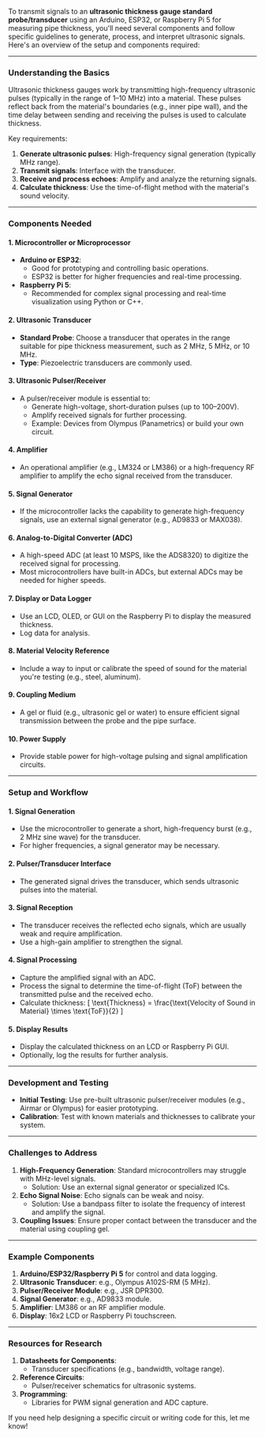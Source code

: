 To transmit signals to an **ultrasonic thickness gauge standard probe/transducer** using an Arduino, ESP32, or Raspberry Pi 5 for measuring pipe thickness, you'll need several components and follow specific guidelines to generate, process, and interpret ultrasonic signals. Here's an overview of the setup and components required:

---

### **Understanding the Basics**
Ultrasonic thickness gauges work by transmitting high-frequency ultrasonic pulses (typically in the range of 1–10 MHz) into a material. These pulses reflect back from the material's boundaries (e.g., inner pipe wall), and the time delay between sending and receiving the pulses is used to calculate thickness.

Key requirements:
1. **Generate ultrasonic pulses**: High-frequency signal generation (typically MHz range).
2. **Transmit signals**: Interface with the transducer.
3. **Receive and process echoes**: Amplify and analyze the returning signals.
4. **Calculate thickness**: Use the time-of-flight method with the material's sound velocity.

---

### **Components Needed**

#### **1. Microcontroller or Microprocessor**
- **Arduino or ESP32**:
  - Good for prototyping and controlling basic operations.
  - ESP32 is better for higher frequencies and real-time processing.
- **Raspberry Pi 5**:
  - Recommended for complex signal processing and real-time visualization using Python or C++.

#### **2. Ultrasonic Transducer**
- **Standard Probe**: Choose a transducer that operates in the range suitable for pipe thickness measurement, such as 2 MHz, 5 MHz, or 10 MHz.
- **Type**: Piezoelectric transducers are commonly used.

#### **3. Ultrasonic Pulser/Receiver**
- A pulser/receiver module is essential to:
  - Generate high-voltage, short-duration pulses (up to 100–200V).
  - Amplify received signals for further processing.
  - Example: Devices from Olympus (Panametrics) or build your own circuit.

#### **4. Amplifier**
- An operational amplifier (e.g., LM324 or LM386) or a high-frequency RF amplifier to amplify the echo signal received from the transducer.

#### **5. Signal Generator**
- If the microcontroller lacks the capability to generate high-frequency signals, use an external signal generator (e.g., AD9833 or MAX038).

#### **6. Analog-to-Digital Converter (ADC)**
- A high-speed ADC (at least 10 MSPS, like the ADS8320) to digitize the received signal for processing.
- Most microcontrollers have built-in ADCs, but external ADCs may be needed for higher speeds.

#### **7. Display or Data Logger**
- Use an LCD, OLED, or GUI on the Raspberry Pi to display the measured thickness.
- Log data for analysis.

#### **8. Material Velocity Reference**
- Include a way to input or calibrate the speed of sound for the material you're testing (e.g., steel, aluminum).

#### **9. Coupling Medium**
- A gel or fluid (e.g., ultrasonic gel or water) to ensure efficient signal transmission between the probe and the pipe surface.

#### **10. Power Supply**
- Provide stable power for high-voltage pulsing and signal amplification circuits.

---

### **Setup and Workflow**

#### **1. Signal Generation**
- Use the microcontroller to generate a short, high-frequency burst (e.g., 2 MHz sine wave) for the transducer.
- For higher frequencies, a signal generator may be necessary.

#### **2. Pulser/Transducer Interface**
- The generated signal drives the transducer, which sends ultrasonic pulses into the material.

#### **3. Signal Reception**
- The transducer receives the reflected echo signals, which are usually weak and require amplification.
- Use a high-gain amplifier to strengthen the signal.

#### **4. Signal Processing**
- Capture the amplified signal with an ADC.
- Process the signal to determine the time-of-flight (ToF) between the transmitted pulse and the received echo.
- Calculate thickness:
  \[
  \text{Thickness} = \frac{\text{Velocity of Sound in Material} \times \text{ToF}}{2}
  \]

#### **5. Display Results**
- Display the calculated thickness on an LCD or Raspberry Pi GUI.
- Optionally, log the results for further analysis.

---

### **Development and Testing**
- **Initial Testing**: Use pre-built ultrasonic pulser/receiver modules (e.g., Airmar or Olympus) for easier prototyping.
- **Calibration**: Test with known materials and thicknesses to calibrate your system.

---

### **Challenges to Address**
1. **High-Frequency Generation**: Standard microcontrollers may struggle with MHz-level signals.
   - Solution: Use an external signal generator or specialized ICs.
2. **Echo Signal Noise**: Echo signals can be weak and noisy.
   - Solution: Use a bandpass filter to isolate the frequency of interest and amplify the signal.
3. **Coupling Issues**: Ensure proper contact between the transducer and the material using coupling gel.

---

### **Example Components**
1. **Arduino/ESP32/Raspberry Pi 5** for control and data logging.
2. **Ultrasonic Transducer**: e.g., Olympus A102S-RM (5 MHz).
3. **Pulser/Receiver Module**: e.g., JSR DPR300.
4. **Signal Generator**: e.g., AD9833 module.
5. **Amplifier**: LM386 or an RF amplifier module.
6. **Display**: 16x2 LCD or Raspberry Pi touchscreen.

---

### **Resources for Research**
1. **Datasheets for Components**:
   - Transducer specifications (e.g., bandwidth, voltage range).
2. **Reference Circuits**:
   - Pulser/receiver schematics for ultrasonic systems.
3. **Programming**:
   - Libraries for PWM signal generation and ADC capture.

If you need help designing a specific circuit or writing code for this, let me know!